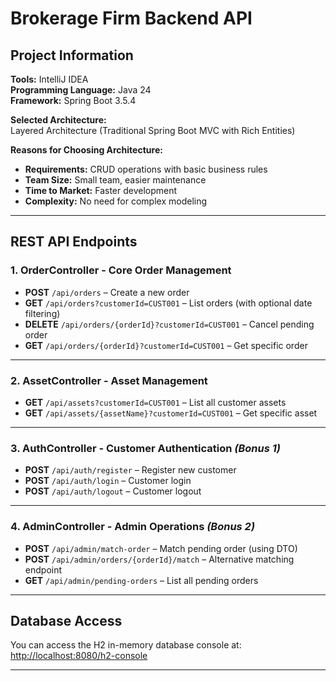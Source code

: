 # Brokerage Firm Backend API

## Project Information
**Tools:** IntelliJ IDEA  
**Programming Language:** Java 24  
**Framework:** Spring Boot 3.5.4  

**Selected Architecture:**  
Layered Architecture (Traditional Spring Boot MVC with Rich Entities)

**Reasons for Choosing Architecture:**
- **Requirements:** CRUD operations with basic business rules  
- **Team Size:** Small team, easier maintenance  
- **Time to Market:** Faster development  
- **Complexity:** No need for complex modeling  

---

## REST API Endpoints

### 1. OrderController - Core Order Management
- **POST** `/api/orders` – Create a new order  
- **GET** `/api/orders?customerId=CUST001` – List orders (with optional date filtering)  
- **DELETE** `/api/orders/{orderId}?customerId=CUST001` – Cancel pending order  
- **GET** `/api/orders/{orderId}?customerId=CUST001` – Get specific order  

---

### 2. AssetController - Asset Management
- **GET** `/api/assets?customerId=CUST001` – List all customer assets  
- **GET** `/api/assets/{assetName}?customerId=CUST001` – Get specific asset  

---

### 3. AuthController - Customer Authentication *(Bonus 1)*
- **POST** `/api/auth/register` – Register new customer  
- **POST** `/api/auth/login` – Customer login  
- **POST** `/api/auth/logout` – Customer logout  

---

### 4. AdminController - Admin Operations *(Bonus 2)*
- **POST** `/api/admin/match-order` – Match pending order (using DTO)  
- **POST** `/api/admin/orders/{orderId}/match` – Alternative matching endpoint  
- **GET** `/api/admin/pending-orders` – List all pending orders  

---

## Database Access
You can access the H2 in-memory database console at:  
[http://localhost:8080/h2-console](http://localhost:8080/h2-console)

---

